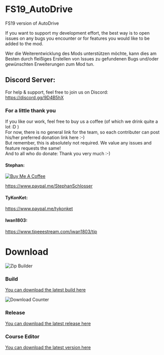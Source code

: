 # FS19_AutoDrive
FS19 version of AutoDrive

If you want to support my development effort, the best way is to open issues on any bugs you encounter or for features you would like to be added to the mod.

Wer die Weiterentwicklung des Mods unterstützen möchte, kann dies am Besten durch fleißiges Erstellen von Issues zu gefundenen Bugs und/oder gewünschten Erweiterungen zum Mod tun.


## Discord Server:
For help & support, feel free to join us on Discord: 
https://discord.gg/9D4B5hX

### For a little thank you
If you like our work, feel free to buy us a coffee (of which we drink quite a lot :D )  
For now, there is no general link for the team, so each contributer can post his/her preferred donation link here :-)  
But remember, this is absolutely not required. We value any issues and feature requests the same!  
And to all who do donate: Thank you very much :-)

#### Stephan:
<a href="https://www.buymeacoffee.com/9Di7EUSI2" target="_blank"><img src="https://www.buymeacoffee.com/assets/img/custom_images/orange_img.png" alt="Buy Me A Coffee" style="height: auto !important;width: auto !important;" ></a>  

https://www.paypal.me/StephanSchlosser

#### TyKonKet:
https://www.paypal.me/tykonket

#### Iwan1803:
https://www.tipeeestream.com/iwan1803/tip

# Download
![Zip Builder](https://github.com/Stephan-S/FS19_AutoDrive/workflows/Zip%20Builder/badge.svg?branch=master)
### Build
[You can download the latest build here](https://host-my-bits.com/HostedFiles/Download/1?name=FS19_AutoDrive.zip)  

![Download Counter](https://host-my-bits.com/cdn/badges/dc/1)  
### Release
[You can download the latest release here](https://github.com/Stephan-S/FS19_AutoDrive/releases)
### Course Editor
[You can download the latest version here](https://github.com/Stephan-S/FS19_AutoDrive/raw/master/AutoDrive%20Course%20Editor/AD.jar)
